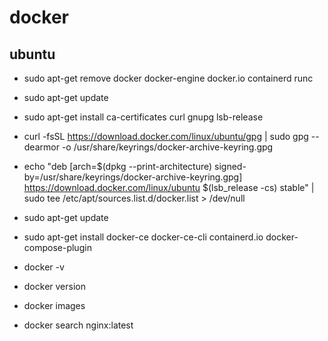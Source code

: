 # docker

## ubuntu

- sudo apt-get remove docker docker-engine docker.io containerd runc
- sudo apt-get update
- sudo apt-get install ca-certificates curl gnupg lsb-release

- curl -fsSL https://download.docker.com/linux/ubuntu/gpg | sudo gpg --dearmor -o /usr/share/keyrings/docker-archive-keyring.gpg
- echo "deb [arch=$(dpkg --print-architecture) signed-by=/usr/share/keyrings/docker-archive-keyring.gpg] https://download.docker.com/linux/ubuntu $(lsb_release -cs) stable" | sudo tee /etc/apt/sources.list.d/docker.list > /dev/null

- sudo apt-get update
- sudo apt-get install docker-ce docker-ce-cli containerd.io docker-compose-plugin

- docker -v
- docker version
- docker images
- docker search nginx:latest